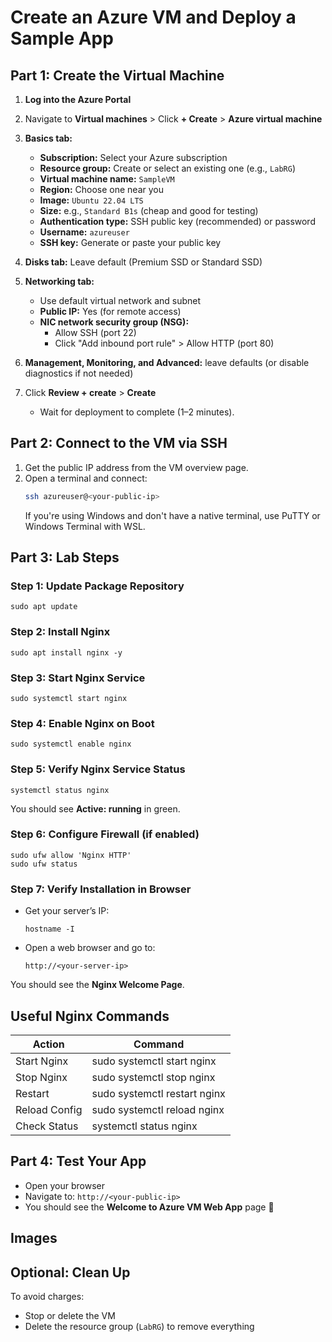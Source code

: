 
# Create an Azure VM and Deploy a Sample App

## Part 1: Create the Virtual Machine
1. **Log into the Azure Portal**
2. Navigate to **Virtual machines** > Click **+ Create** > **Azure virtual machine**
3. **Basics tab:**
   - **Subscription:** Select your Azure subscription
   - **Resource group:** Create or select an existing one (e.g., `LabRG`)
   - **Virtual machine name:** `SampleVM`
   - **Region:** Choose one near you
   - **Image:** `Ubuntu 22.04 LTS`
   - **Size:** e.g., `Standard B1s` (cheap and good for testing)
   - **Authentication type:** SSH public key (recommended) or password
   - **Username:** `azureuser`
   - **SSH key:** Generate or paste your public key

4. **Disks tab:** Leave default (Premium SSD or Standard SSD)

5. **Networking tab:**
   - Use default virtual network and subnet
   - **Public IP:** Yes (for remote access)
   - **NIC network security group (NSG):**
     - Allow SSH (port 22)
     - Click "Add inbound port rule" > Allow HTTP (port 80)

6. **Management, Monitoring, and Advanced:** leave defaults (or disable diagnostics if not needed)
7. Click **Review + create** > **Create**
   - Wait for deployment to complete (1–2 minutes).

## Part 2: Connect to the VM via SSH
1. Get the public IP address from the VM overview page.
2. Open a terminal and connect:
   ```bash
   ssh azureuser@<your-public-ip>
   ```
   If you're using Windows and don't have a native terminal, use PuTTY or Windows Terminal with WSL.

## Part 3: Lab Steps

### Step 1: Update Package Repository
```
sudo apt update
```

### Step 2: Install Nginx
```
sudo apt install nginx -y
```

### Step 3: Start Nginx Service
```
sudo systemctl start nginx
```

### Step 4: Enable Nginx on Boot
```
sudo systemctl enable nginx
```

### Step 5: Verify Nginx Service Status
```
systemctl status nginx
```
You should see **Active: running** in green.

### Step 6: Configure Firewall (if enabled)
```
sudo ufw allow 'Nginx HTTP'
sudo ufw status
```

### Step 7: Verify Installation in Browser
- Get your server’s IP:
  ```
  hostname -I
  ```
- Open a web browser and go to:
  ```
  http://<your-server-ip>
  ```
You should see the **Nginx Welcome Page**.

## Useful Nginx Commands
| Action       | Command                        |
|--------------|--------------------------------|
| Start Nginx  | sudo systemctl start nginx     |
| Stop Nginx   | sudo systemctl stop nginx      |
| Restart      | sudo systemctl restart nginx  |
| Reload Config| sudo systemctl reload nginx   |
| Check Status | systemctl status nginx        |

## Part 4: Test Your App
- Open your browser
- Navigate to: `http://<your-public-ip>`
- You should see the **Welcome to Azure VM Web App** page 🎉
## Images

## Optional: Clean Up
To avoid charges:
- Stop or delete the VM
- Delete the resource group (`LabRG`) to remove everything
